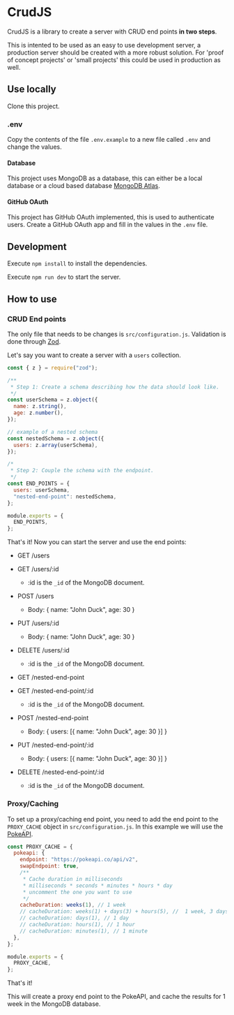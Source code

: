 # CrudJS

CrudJS is a library to create a server with CRUD end points **in two steps**.

This is intented to be used as an easy to use development server, a production server should be created with a more robust solution.
For 'proof of concept projects' or 'small projects' this could be used in production as well.

## Use locally

Clone this project.

### .env

Copy the contents of the file `.env.example` to a new file called `.env` and change the values.

#### Database

This project uses MongoDB as a database, this can either be a local database or a cloud based database [MongoDB Atlas](https://www.mongodb.com/atlas/database).

#### GitHub OAuth

This project has GitHub OAuth implemented, this is used to authenticate users. Create a GitHub OAuth app and fill in the values in the `.env` file.

## Development

Execute `npm install` to install the dependencies.

Execute `npm run dev` to start the server.

## How to use

### CRUD End points

The only file that needs to be changes is `src/configuration.js`.
Validation is done through [Zod](https://github.com/colinhacks/zod).

Let's say you want to create a server with a `users` collection.

```js
const { z } = require("zod");

/**
 * Step 1: Create a schema describing how the data should look like.
 */
const userSchema = z.object({
  name: z.string(),
  age: z.number(),
});

// example of a nested schema
const nestedSchema = z.object({
  users: z.array(userSchema),
});

/*
 * Step 2: Couple the schema with the endpoint.
 */
const END_POINTS = {
  users: userSchema,
  "nested-end-point": nestedSchema,
};

module.exports = {
  END_POINTS,
};
```

That's it! Now you can start the server and use the end points:

- GET /users
- GET /users/:id

  - :id is the `_id` of the MongoDB document.

- POST /users

  - Body: { name: "John Duck", age: 30 }

- PUT /users/:id

  - Body: { name: "John Duck", age: 30 }

- DELETE /users/:id

  - :id is the `_id` of the MongoDB document.

- GET /nested-end-point
- GET /nested-end-point/:id

  - :id is the `_id` of the MongoDB document.

- POST /nested-end-point

  - Body: { users: [{ name: "John Duck", age: 30 }] }

- PUT /nested-end-point/:id

  - Body: { users: [{ name: "John Duck", age: 30 }] }

- DELETE /nested-end-point/:id

  - :id is the `_id` of the MongoDB document.

### Proxy/Caching

To set up a proxy/caching end point, you need to add the end point to the `PROXY_CACHE` object in `src/configuration.js`.
In this example we will use the [PokeAPI](https://pokeapi.co/).

```js
const PROXY_CACHE = {
  pokeapi: {
    endpoint: "https://pokeapi.co/api/v2",
    swapEndpoint: true,
    /**
     * Cache duration in milliseconds
     * milliseconds * seconds * minutes * hours * day
     * uncomment the one you want to use
     */
    cacheDuration: weeks(1), // 1 week
    // cacheDuration: weeks(1) + days(3) + hours(5), //  1 week, 3 days, 5 hours
    // cacheDuration: days(1), // 1 day
    // cacheDuration: hours(1), // 1 hour
    // cacheDuration: minutes(1), // 1 minute
  },
};

module.exports = {
  PROXY_CACHE,
};
```

That's it!

This will create a proxy end point to the PokeAPI, and cache the results for 1 week in the MongoDB database.
